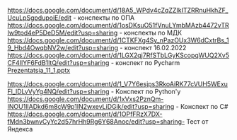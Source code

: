 https://docs.google.com/document/d/18A5_WPdv4cZqZZIkITZRRnuHkhZF_UcuLpSgpdupoiE/edit - конспекты по  ОПА
https://docs.google.com/document/d/1osDKsuO51fVnuLYmbMAzb4472vTRIw9tpd4eP5DeD5M/edit?usp=sharing - конспекты по МДК
https://docs.google.com/document/d/1CTKFXg4Sy_nPazOUx3W6dCxtrBs_19_Hbd4OwqbNV2w/edit?usp=sharing - конспект 16.02.2022
https://docs.google.com/document/d/1LGX2qj7RfSTbLGyKScopqWUQ2Xv5CF4IlYF6FdB1ltQ/edit?usp=sharing - конспект по Pycharm
[Prezentatsia_11_1.pptx](https://github.com/nazirov21/Nazirov-Y.-K.-21-/files/9876587/Prezentatsia_11_1.pptx)

https://docs.google.com/document/d/1_V7Y6esjps3RkoAiRK77cVUH5WExuFl_lDLvVyYg4NQ/edit?usp=sharing - Конспект по Python'y
https://docs.google.com/document/d/1xVxs2PznQm-INOU1lIADkd6m8cW9p1IN2wxevLiDGik/edit?usp=sharing - Конспект по C# 
https://docs.google.com/document/d/1OPfFRzX7DX-fMdn3bwnvCyYc2d57hrHh9Rg6Y68Anoc/edit?usp=sharing- Тест от Яндекса
